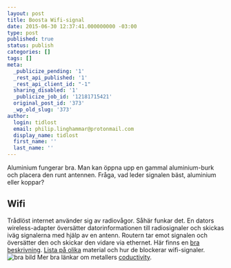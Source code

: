 ```yaml
---
layout: post
title: Boosta Wifi-signal
date: 2015-06-30 12:37:41.000000000 -03:00
type: post
published: true
status: publish
categories: []
tags: []
meta:
  _publicize_pending: '1'
  _rest_api_published: '1'
  _rest_api_client_id: "-1"
  sharing_disabled: '1'
  _publicize_job_id: '12181715421'
  original_post_id: '373'
  _wp_old_slug: '373'
author:
  login: tidlost
  email: philip.linghammar@protonmail.com
  display_name: tidlost
  first_name: ''
  last_name: ''
---
```

Aluminium fungerar bra. Man kan öppna upp en gammal aluminium-burk och placera den runt antennen.
Fråga, vad leder signalen bäst, aluminium eller koppar?

## Wifi
Trådlöst internet använder sig av radiovågor.
Såhär funkar det. En dators wireless-adapter översätter datorinformationen till radiosignaler och skickas iväg signalerna med hjälp av en antenn.
Routern tar emot signalen och översätter den och skickar den vidare via ethernet.
Här finns en [bra beskrivning](http://www.sciencebuddies.org/science-fair-projects/project_ideas/CompSci_p047.shtml#background).
[Lista på olika](http://www.liveport.com/wifi-signal-attenuation) material och hur de blockerar wifi-signaler.
<img src="{{ site.baseurl }}/assets/pvgrynkw-1361853572.jpg" alt="bra bild" />
Mer bra länkar om metallers [coductivity](http://forums.solidsignal.com/showthread.php/2306-What-is-a-good-material-for-an-antenna).
